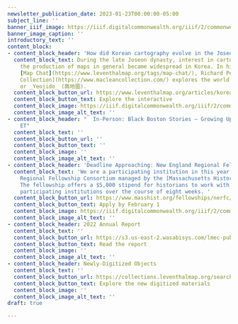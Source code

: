 ```yaml
---
newsletter_publication_date: 2023-01-23T00:00:00-05:00
subject_line: ''
banner_iiif_image: https://iiif.digitalcommonwealth.org/iiif/2/commonwealth:k356cz55d/959,1260,1985,1430/full/0/default.jpg
banner_image_caption: ''
introductory_text: ''
content_block:
- content_block_header: 'How did Korean cartography evolve in the Joseon period? '
  content_block_text: During the late Joseon dynasty, interest in cartography and
    the production of maps in general became widespread in Korea. In his latest interactive
    [Map Chat](https://www.leventhalmap.org/tags/map-chat/), Richard Pegg of the [MacLean
    Collection](https://www.macleancollection.com/) explores the world of Korean atlases
    or _Yeojido_ (輿地圖).
  content_block_button_url: https://www.leventhalmap.org/articles/korean-yeojido-atlases/
  content_block_button_text: Explore the interactive
  content_block_image: https://iiif.digitalcommonwealth.org/iiif/2/commonwealth:k356cz55d/1553,1146,1573,1190/full/0/default.jpg
  content_block_image_alt_text: ''
- content_block_header: "  In-Person: Black Boston Stories — Growing Up · Feb 9, 6:00pm
    ET"
  content_block_text: ''
  content_block_button_url: ''
  content_block_button_text: ''
  content_block_image: ''
  content_block_image_alt_text: ''
- content_block_header: 'Deadline Approaching: New England Regional Fellowship Consortium'
  content_block_text: 'We are a participating institution in this year''s New England
    Regional Fellowship Consortium managed by the [Massachusetts Historical Society](https://www.masshist.org/).
    The fellowship offers a $5,000 stipend for historians to work with at least three
    participating institutions over the course of eight weeks. '
  content_block_button_url: https://www.masshist.org/fellowships/nerfc/apply
  content_block_button_text: Apply by February 1
  content_block_image: https://iiif.digitalcommonwealth.org/iiif/2/commonwealth:j3860860h/1553,1146,1573,1190/full/0/default.jpg
  content_block_image_alt_text: ''
- content_block_header: 2022 Annual Report
  content_block_text: ''
  content_block_button_url: https://s3.us-east-2.wasabisys.com/lmec-public-files/annual-reports/FY22_AnnualReport_spreads.pdf
  content_block_button_text: Read the report
  content_block_image: ''
  content_block_image_alt_text: ''
- content_block_header: Newly-Digitized Objects
  content_block_text: ''
  content_block_button_url: https://collections.leventhalmap.org/search?q=&sort=system_create_dtsi+desc
  content_block_button_text: Explore the new digitized materials
  content_block_image: ''
  content_block_image_alt_text: ''
draft: true

---
```


